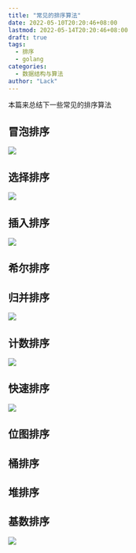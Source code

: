 ```yaml
---
title: "常见的排序算法"
date: 2022-05-10T20:20:46+08:00
lastmod: 2022-05-14T20:20:46+08:00
draft: true
tags:
  - 排序
  - golang
categories:
  - 数据结构与算法
author: "Lack"
---
```

本篇来总结下一些常见的排序算法

## 冒泡排序

![](https://raw.githubusercontent.com/xingyys/myblog/main/posts/images/冒泡排序.gif)

## 选择排序

![](https://raw.githubusercontent.com/xingyys/myblog/main/posts/images/选择排序.gif)

## 插入排序

![](https://raw.githubusercontent.com/xingyys/myblog/main/posts/images/插入排序.gif)

## 希尔排序

## 归并排序

![](https://raw.githubusercontent.com/xingyys/myblog/main/posts/images/归并排序.gif)

## 计数排序

![](https://raw.githubusercontent.com/xingyys/myblog/main/posts/images/计数排序.gif)

## 快速排序

![](https://raw.githubusercontent.com/xingyys/myblog/main/posts/images/快速排序.gif)

## 位图排序

## 桶排序

## 堆排序

## 基数排序

![](https://raw.githubusercontent.com/xingyys/myblog/main/posts/images/基数排序.gif)
